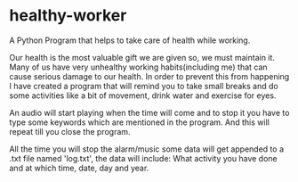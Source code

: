 # healthy-worker
A Python Program that helps to take care of health while working.

Our health is the most valuable gift we are given so, we must maintain it.
Many of us have very unhealthy working habits(including me) that can cause serious damage to our health.
In order to prevent this from happening I have created a program that will remind you to take small breaks and do some activities like a bit of movement, drink water and exercise for eyes.

An audio will start playing when the time will come and to stop it you have to type some keywords which are mentioned in the program.
And this will repeat till you close the program.

All the time you will stop the alarm/music some data will get appended to a .txt file named 'log.txt', the data will include: What activity you have done and at which time, date, day and year.
